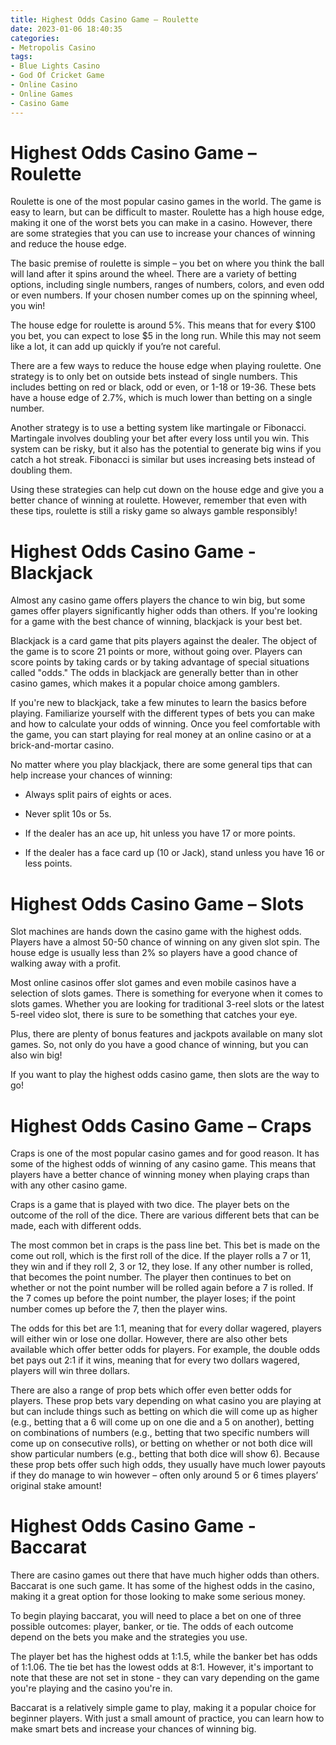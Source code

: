 ```yaml
---
title: Highest Odds Casino Game – Roulette
date: 2023-01-06 18:40:35
categories:
- Metropolis Casino
tags:
- Blue Lights Casino
- God Of Cricket Game
- Online Casino
- Online Games
- Casino Game
---
```



#  Highest Odds Casino Game – Roulette

Roulette is one of the most popular casino games in the world. The game is easy to learn, but can be difficult to master. Roulette has a high house edge, making it one of the worst bets you can make in a casino. However, there are some strategies that you can use to increase your chances of winning and reduce the house edge.

The basic premise of roulette is simple – you bet on where you think the ball will land after it spins around the wheel. There are a variety of betting options, including single numbers, ranges of numbers, colors, and even odd or even numbers. If your chosen number comes up on the spinning wheel, you win!

The house edge for roulette is around 5%. This means that for every $100 you bet, you can expect to lose $5 in the long run. While this may not seem like a lot, it can add up quickly if you’re not careful.

There are a few ways to reduce the house edge when playing roulette. One strategy is to only bet on outside bets instead of single numbers. This includes betting on red or black, odd or even, or 1-18 or 19-36. These bets have a house edge of 2.7%, which is much lower than betting on a single number.

Another strategy is to use a betting system like martingale or Fibonacci. Martingale involves doubling your bet after every loss until you win. This system can be risky, but it also has the potential to generate big wins if you catch a hot streak. Fibonacci is similar but uses increasing bets instead of doubling them.

Using these strategies can help cut down on the house edge and give you a better chance of winning at roulette. However, remember that even with these tips, roulette is still a risky game so always gamble responsibly!

#  Highest Odds Casino Game - Blackjack

Almost any casino game offers players the chance to win big, but some games offer players significantly higher odds than others. If you're looking for a game with the best chance of winning, blackjack is your best bet.

Blackjack is a card game that pits players against the dealer. The object of the game is to score 21 points or more, without going over. Players can score points by taking cards or by taking advantage of special situations called "odds." The odds in blackjack are generally better than in other casino games, which makes it a popular choice among gamblers.

If you're new to blackjack, take a few minutes to learn the basics before playing. Familiarize yourself with the different types of bets you can make and how to calculate your odds of winning. Once you feel comfortable with the game, you can start playing for real money at an online casino or at a brick-and-mortar casino.

No matter where you play blackjack, there are some general tips that can help increase your chances of winning:

- Always split pairs of eights or aces.

- Never split 10s or 5s.

- If the dealer has an ace up, hit unless you have 17 or more points.

- If the dealer has a face card up (10 or Jack), stand unless you have 16 or less points.

#  Highest Odds Casino Game – Slots

Slot machines are hands down the casino game with the highest odds. Players have a almost 50-50 chance of winning on any given slot spin. The house edge is usually less than 2% so players have a good chance of walking away with a profit.

Most online casinos offer slot games and even mobile casinos have a selection of slots games. There is something for everyone when it comes to slots games. Whether you are looking for traditional 3-reel slots or the latest 5-reel video slot, there is sure to be something that catches your eye.

Plus, there are plenty of bonus features and jackpots available on many slot games. So, not only do you have a good chance of winning, but you can also win big!

If you want to play the highest odds casino game, then slots are the way to go!

#  Highest Odds Casino Game – Craps

Craps is one of the most popular casino games and for good reason. It has some of the highest odds of winning of any casino game. This means that players have a better chance of winning money when playing craps than with any other casino game.

Craps is a game that is played with two dice. The player bets on the outcome of the roll of the dice. There are various different bets that can be made, each with different odds.

The most common bet in craps is the pass line bet. This bet is made on the come out roll, which is the first roll of the dice. If the player rolls a 7 or 11, they win and if they roll 2, 3 or 12, they lose. If any other number is rolled, that becomes the point number. The player then continues to bet on whether or not the point number will be rolled again before a 7 is rolled. If the 7 comes up before the point number, the player loses; if the point number comes up before the 7, then the player wins.

The odds for this bet are 1:1, meaning that for every dollar wagered, players will either win or lose one dollar. However, there are also other bets available which offer better odds for players. For example, the double odds bet pays out 2:1 if it wins, meaning that for every two dollars wagered, players will win three dollars.

There are also a range of prop bets which offer even better odds for players. These prop bets vary depending on what casino you are playing at but can include things such as betting on which die will come up as higher (e.g., betting that a 6 will come up on one die and a 5 on another), betting on combinations of numbers (e.g., betting that two specific numbers will come up on consecutive rolls), or betting on whether or not both dice will show particular numbers (e.g., betting that both dice will show 6). Because these prop bets offer such high odds, they usually have much lower payouts if they do manage to win however – often only around 5 or 6 times players’ original stake amount!

#  Highest Odds Casino Game - Baccarat

There are casino games out there that have much higher odds than others. Baccarat is one such game. It has some of the highest odds in the casino, making it a great option for those looking to make some serious money.

To begin playing baccarat, you will need to place a bet on one of three possible outcomes: player, banker, or tie. The odds of each outcome depend on the bets you make and the strategies you use.

The player bet has the highest odds at 1:1.5, while the banker bet has odds of 1:1.06. The tie bet has the lowest odds at 8:1. However, it's important to note that these are not set in stone - they can vary depending on the game you're playing and the casino you're in.

Baccarat is a relatively simple game to play, making it a popular choice for beginner players. With just a small amount of practice, you can learn how to make smart bets and increase your chances of winning big.